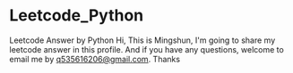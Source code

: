# Leetcode_Python
Leetcode Answer by Python
Hi,
This is Mingshun, I'm going to share my leetcode answer in this profile. And if you have any questions, welcome to email me by q535616206@gmail.com. Thanks
